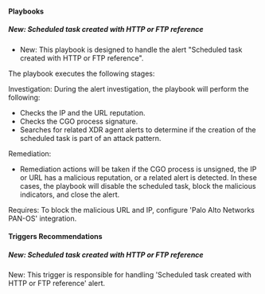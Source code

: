 
#### Playbooks

##### New: Scheduled task created with HTTP or FTP reference

- New: This playbook is designed to handle the alert "Scheduled task created with HTTP or FTP reference".

The playbook executes the following stages:

Investigation:
During the alert investigation, the playbook will perform the following:
- Checks the IP and the URL reputation.
- Checks the CGO process signature.
- Searches for related XDR agent alerts to determine if the creation of the scheduled task is part of an attack pattern.

Remediation:
- Remediation actions will be taken if the CGO process is unsigned, the IP or URL has a malicious reputation, or a related alert is detected. 
In these cases, the playbook will disable the scheduled task, block the malicious indicators, and close the alert.

Requires: To block the malicious URL and IP, configure 'Palo Alto Networks PAN-OS' integration.


#### Triggers Recommendations

##### New: Scheduled task created with HTTP or FTP reference

New: This trigger is responsible for handling 'Scheduled task created with HTTP or FTP reference' alert.